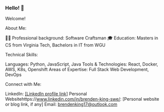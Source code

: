 ### Hello! 👋

Welcome!

About Me:

👨‍💻 Professional background: Software Craftsman
🎓 Education: Masters in CS from Virginia Tech, Bachelors in IT from WGU

Technical Skills:

Languages: Python, JavaScript, Java
Tools & Technologies: React, Docker, AWS, K8s, Openshift
Areas of Expertise: Full Stack Web Development, DevOps

Connect with Me:

LinkedIn: [[LinkedIn profile link]](https://www.linkedin.com/in/brenden-king-swe/)
Personal Websitehttps://www.linkedin.com/in/brenden-king-swe/: [Personal website or blog link, if any]
Email: brendenking17@outlook.com
